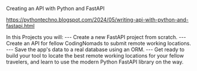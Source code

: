 Creating an API with Python and FastAPI

https://pythontechno.blogspot.com/2024/05/writing-api-with-python-and-fastapi.html

In this Projects you will:
--- Create a new FastAPI project from scratch.
--- Create an API for fellow CodingNomads to submit remote working locations.
--- Save the app's data to a real database using an ORM.
--- Get ready to build your tool to locate the best remote working locations for your fellow travelers, and learn to use the modern Python FastAPI library on the way.
